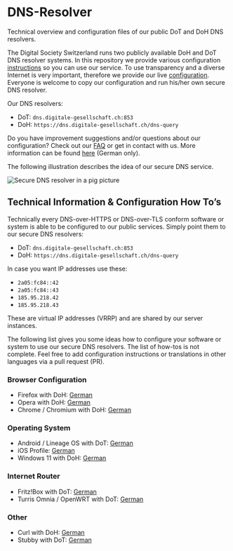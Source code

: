 # DNS-Resolver
Technical overview and configuration files of our public DoT and DoH DNS resolvers.


The Digital Society Switzerland runs two publicly available DoH and DoT DNS resolver systems. In this repository we provide various configuration [instructions](howtos/) so you can use our service. To use transparency and a diverse Internet is very important, therefore we provide our live [configuration](configuration-files/). Everyone is welcome to copy our configuration and run his/her own secure DNS resolver.

Our DNS resolvers:

- DoT: `dns.digitale-gesellschaft.ch:853`
- DoH: `https://dns.digitale-gesellschaft.ch/dns-query`

Do you have improvement suggestions and/or questions about our configuration? Check out our [FAQ](FAQ.md) or get in contact with us. More information can be found [here](https://www.digitale-gesellschaft.ch/dns/) (German only).

The following illustration describes the idea of our secure DNS service.

![Secure DNS resolver in a pig picture](img/Secure-DNS-Resolver-Big-Picture-100p.png)


## Technical Information & Configuration How To’s

Technically every DNS-over-HTTPS or DNS-over-TLS conform software or system is able to be configured to our public services. Simply point them to our secure DNS resolvers:

- DoT: `dns.digitale-gesellschaft.ch:853`
- DoH: `https://dns.digitale-gesellschaft.ch/dns-query`

In case you want IP addresses use these:

- `2a05:fc84::42`
- `2a05:fc84::43`
- `185.95.218.42`
- `185.95.218.43`

These are virtual IP addresses (VRRP) and are shared by our server instances.

The following list gives you some ideas how to configure your software or system to use our secure DNS resolvers. The list of how-tos is not complete. Feel free to add configuration instructions or translations in other languages via a pull request (PR).

### Browser Configuration

- Firefox with DoH: [German](howtos/browser/firefox-DE.md)
- Opera with DoH: [German](howtos/browser/opera-DE.md)
- Chrome / Chromium with DoH: [German](howtos/browser/chrome-DE.md)


### Operating System

- Android / Lineage OS with DoT: [German](howtos/os/android-DE.md)
- iOS Profile: [German](howtos/os/ios-DE.md)
- Windows 11 with DoH: [German](howtos/os/win11-DE.md)


### Internet Router

- Fritz!Box with DoT: [German](howtos/router/fritz-box-DE.md)
- Turris Omnia / OpenWRT with DoT: [German](howtos/router/turris-omnia-DE.md)


### Other

- Curl with DoH: [German](howtos/other/curl-DE.md)
- Stubby with DoT: [German](howtos/other/stubby-DE.md)
